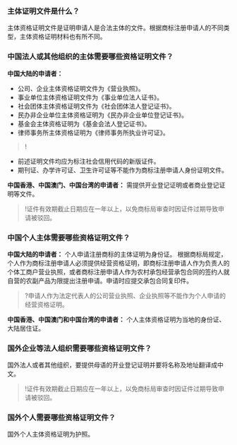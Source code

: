 
### 主体证明文件是什么？
主体资格证明文件是证明申请人是合法主体的文件。根据商标注册申请人的不同类型，主体资格证明材料也有所不同。

### 中国法人或其他组织的主体需要哪些资格证明文件？
**中国大陆的申请者：**
- 公司、企业主体资格证明文件为《营业执照》。
- 事业单位主体资格证明文件为《事业单位法人证书》。
- 社会团体主体资格证明文件为《社会团体法人登记证书》。
- 民办非企业单位主体资格证明为《民办非企业单位登记证书》。
- 基金会主体资格证明为《基金会法人登记证书》。
- 律师事务所主体资格证明为《律师事务所执业许可证》。

>!
- 前述证明文件均应为标注社会信用代码的新版证件。
- 期刊证、办学许可证、卫生许可证等不能作为商标注册申请人身份证明文件。

**中国香港、中国澳门、中国台湾的申请者：**
需提供开业登记证明或者商业登记证明等文件。

>!证件有效期截止日期应在一年以上，以免商标局审查时因证件过期导致申请被驳回。

### 中国个人主体需要哪些资格证明文件？
**中国大陆的申请者：**
个人申请注册商标的主体证明为身份证。
根据商标局规定，个人作为商标注册申请人必须提供经营资格证明，即商标注册申请人作为负责人的个体工商户营业执照，或者商标注册申请人作为农村承包经营承包合同的签约人就自营的农副产品为限提出注册申请。申请时应提交承包合同复印件。

>?申请人作为法定代表人的公司营业执照、企业执照等不能作为个人申请的经营资格证明。

**中国香港、中国澳门和中国台湾的申请者：**
个人主体资格证明为当地的身份证、大陆居住证。

### 国外企业等法人组织需要哪些资格证明文件？
国外法人或者其他组织，要提供母语的开业登记证明并要将名称及地址翻译成中文。

>!证件有效期截止日期应在一年以上，以免商标局审查时因证件过期导致申请被驳回。

### 国外个人需要哪些资格证明文件？
国外个人主体资格证明为护照。


